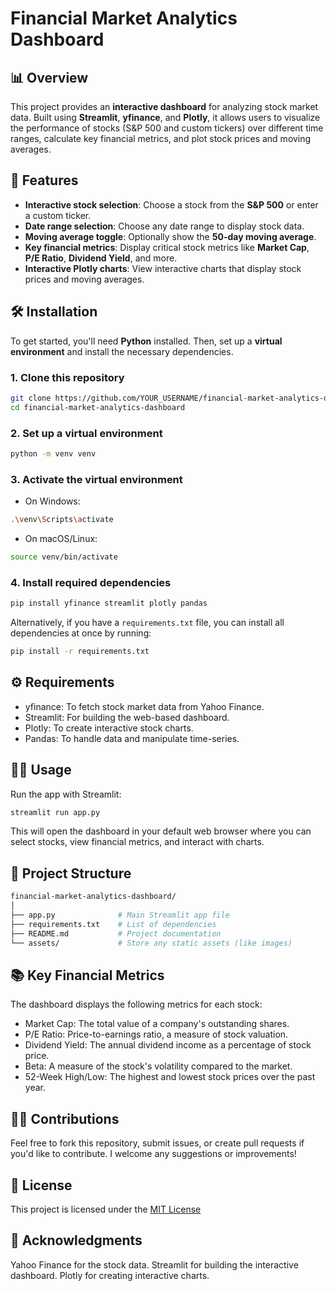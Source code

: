 # Financial Market Analytics Dashboard

## 📊 Overview
This project provides an **interactive dashboard** for analyzing stock market data. Built using **Streamlit**, **yfinance**, and **Plotly**, it allows users to visualize the performance of stocks (S&P 500 and custom tickers) over different time ranges, calculate key financial metrics, and plot stock prices and moving averages.

## 🚀 Features
- **Interactive stock selection**: Choose a stock from the **S&P 500** or enter a custom ticker.
- **Date range selection**: Choose any date range to display stock data.
- **Moving average toggle**: Optionally show the **50-day moving average**.
- **Key financial metrics**: Display critical stock metrics like **Market Cap**, **P/E Ratio**, **Dividend Yield**, and more.
- **Interactive Plotly charts**: View interactive charts that display stock prices and moving averages.

## 🛠 Installation

To get started, you'll need **Python** installed. Then, set up a **virtual environment** and install the necessary dependencies.

### 1. Clone this repository
```bash
git clone https://github.com/YOUR_USERNAME/financial-market-analytics-dashboard.git
cd financial-market-analytics-dashboard
```

### 2. Set up a virtual environment
```bash
python -m venv venv
```
### 3. Activate the virtual environment
- On Windows:
```bash
.\venv\Scripts\activate
```
- On macOS/Linux:
```bash
source venv/bin/activate
```
### 4. Install required dependencies
```bash
pip install yfinance streamlit plotly pandas
```
Alternatively, if you have a `requirements.txt` file, you can install all dependencies at once by running:

```bash
pip install -r requirements.txt
```

## ⚙️ Requirements
- yfinance: To fetch stock market data from Yahoo Finance.
- Streamlit: For building the web-based dashboard.
- Plotly: To create interactive stock charts.
- Pandas: To handle data and manipulate time-series.


## 🧑‍💻 Usage
Run the app with Streamlit:
```bash
streamlit run app.py
```
This will open the dashboard in your default web browser where you can select stocks, view financial metrics, and interact with charts.

## 🎯 Project Structure
```bash
financial-market-analytics-dashboard/
│
├── app.py              # Main Streamlit app file
├── requirements.txt    # List of dependencies
├── README.md           # Project documentation
└── assets/             # Store any static assets (like images)
```

## 📚 Key Financial Metrics
The dashboard displays the following metrics for each stock:

- Market Cap: The total value of a company's outstanding shares.
- P/E Ratio: Price-to-earnings ratio, a measure of stock valuation.
- Dividend Yield: The annual dividend income as a percentage of stock price.
- Beta: A measure of the stock's volatility compared to the market.
- 52-Week High/Low: The highest and lowest stock prices over the past year.

## 👨‍💻 Contributions
Feel free to fork this repository, submit issues, or create pull requests if you'd like to contribute. I welcome any suggestions or improvements!

## 📑 License
This project is licensed under the [MIT License](https://opensource.org/osd)

## 📜 Acknowledgments
Yahoo Finance for the stock data.
Streamlit for building the interactive dashboard.
Plotly for creating interactive charts.
